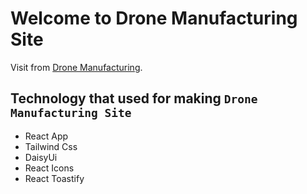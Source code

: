 # Welcome to Drone Manufacturing Site

Visit from [Drone Manufacturing](https://dronemanufacture-ea830.web.app).

## Technology that used for making `Drone Manufacturing Site`

- React App
- Tailwind Css
- DaisyUi
- React Icons
- React Toastify